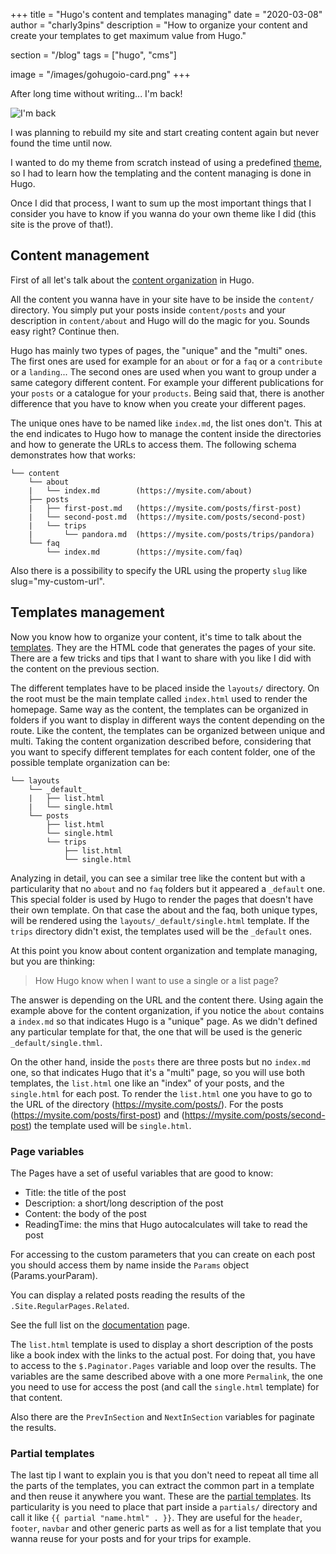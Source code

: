+++
title = "Hugo's content and templates managing"
date = "2020-03-08"
author = "charly3pins"
description = "How to organize your content and create your templates to get maximum value from Hugo."

section = "/blog"
tags = ["hugo", "cms"]

image = "/images/gohugoio-card.png"
+++

After long time without writing... I'm back!

![I'm back](/images/hugo-content-templates-managing/im-back-terminator.jpg)

I was planning to rebuild my site and start creating content again but never found the time until now.

I wanted to do my theme from scratch instead of using a predefined [theme](https://themes.gohugo.io/), so I had to learn how the templating and the content managing is done in Hugo.

Once I did that process, I want to sum up the most important things that I consider you have to know if you wanna do your own theme like I did (this site is the prove of that!).

## Content management

First of all let's talk about the [content organization](https://gohugo.io/content-management/organization/) in Hugo.

All the content you wanna have in your site have to be inside the `content/` directory. You simply put your posts inside `content/posts` and your description in `content/about` and Hugo will do the magic for you. Sounds easy right? Continue then.

Hugo has mainly two types of pages, the "unique" and the "multi" ones. The first ones are used for example for an `about` or for a `faq` or a `contribute` or a `landing`... The second ones are used when you want to group under a same category different content. For example your different publications for your `posts` or a catalogue for your `products`. Being said that, there is another difference that you have to know when you create your different pages.

The unique ones have to be named like `index.md`, the list ones don't. This at the end indicates to Hugo how to manage the content inside the directories and how to generate the URLs to access them. The following schema demonstrates how that works:

```
└── content
    └── about
    |   └── index.md        (https://mysite.com/about)
    ├── posts
    |   ├── first-post.md   (https://mysite.com/posts/first-post)
    |   └── second-post.md  (https://mysite.com/posts/second-post)
    |   └── trips
    |       └── pandora.md  (https://mysite.com/posts/trips/pandora)
    └── faq
        └── index.md        (https://mysite.com/faq)
```

Also there is a possibility to specify the URL using the property `slug` like slug="my-custom-url".

## Templates management

Now you know how to organize your content, it's time to talk about the [templates](https://gohugo.io/templates/). They are the HTML code that generates the pages of your site. There are a few tricks and tips that I want to share with you like I did with the content on the previous section.

The different templates have to be placed inside the `layouts/` directory. On the root must be the main template called `index.html` used to render the homepage. Same way as the content, the templates can be organized in folders if you want to display in different ways the content depending on the route. Like the content, the templates can be organized between unique and multi. Taking the content organization described before, considering that you want to specify different templates for each content folder, one of the possible template organization can be:

```
└── layouts
    └── _default_
    |   ├── list.html
    |   └── single.html
    └── posts
        ├── list.html
        └── single.html
        └── trips
            ├── list.html
            └── single.html
```

Analyzing in detail, you can see a similar tree like the content but with a particularity that no `about` and no `faq` folders but it appeared a `_default` one. This special folder is used by Hugo to render the pages that doesn't have their own template. On that case the about and the faq, both unique types, will be rendered using the `layouts/_default/single.html` template. If the `trips` directory didn't exist, the templates used will be the `_default` ones.

At this point you know about content organization and template managing, but you are thinking:
> How Hugo know when I want to use a single or a list page?

The answer is depending on the URL and the content there. Using again the example above for the content organization, if you notice the `about` contains a `index.md` so that indicates Hugo is a "unique" page. As we didn't defined any particular template for that, the one that will be used is the generic `_default/single.thml`. 

On the other hand, inside the `posts` there are three posts but no `index.md` one, so that indicates Hugo that it's a "multi" page, so you will use both templates, the `list.html` one like an "index" of your posts, and the `single.html` for each post. To render the `list.html` one you have to go to the URL of the directory (https://mysite.com/posts/). For the posts (https://mysite.com/posts/first-post) and (https://mysite.com/posts/second-post) the template used will be `single.html`.

### Page variables

The Pages have a set of useful variables that are good to know:
- Title: the title of the post
- Description: a short/long description of the post
- Content: the body of the post
- ReadingTime: the mins that Hugo autocalculates will take to read the post

For accessing to the custom parameters that you can create on each post you should access them by name inside the `Params` object (Params.yourParam).

You can display a related posts reading the results of the `.Site.RegularPages.Related`.

See the full list on the [documentation](https://gohugo.io/variables/page/) page.

The `list.html` template is used to display a short description of the posts like a book index with the links to the actual post. For doing that, you have to access to the `$.Paginator.Pages` variable and loop over the results. The variables are the same described above with a one more `Permalink`, the one you need to use for access the post (and call the `single.html` template) for that content.

Also there are the `PrevInSection` and `NextInSection` variables for paginate the results.

### Partial templates

The last tip I want to explain you is that you don't need to repeat all time all the parts of the templates, you can extract the common part in a template and then reuse it anywhere you want. These are the [partial templates](https://gohugo.io/templates/partials/). Its particularity is you need to place that part inside a `partials/` directory and call it like `{{ partial "name.html" . }}`. They are useful for the `header`, `footer`, `navbar` and other generic parts as well as for a list template that you wanna reuse for your posts and for your trips for example.
